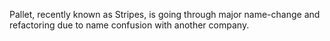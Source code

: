Pallet, recently known as Stripes, is going through major name-change and refactoring due to name confusion with another company.
